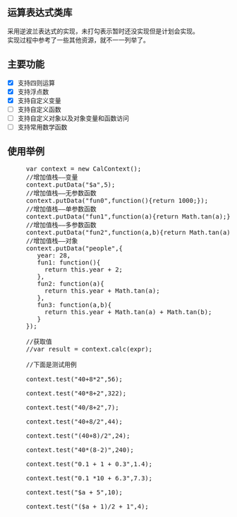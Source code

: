 ## 运算表达式类库
采用逆波兰表达式的实现，未打勾表示暂时还没实现但是计划会实现。  
实现过程中参考了一些其他资源，就不一一列举了。

## 主要功能
- [x] 支持四则运算
- [x] 支持浮点数
- [x] 支持自定义变量
- [ ] 支持自定义函数
- [ ] 支持自定义对象以及对象变量和函数访问
- [ ] 支持常用数学函数

## 使用举例
  <pre>
     var context = new CalContext();
     //增加值栈——变量
     context.putData("$a",5);
     //增加值栈——无参数函数
     context.putData("fun0",function(){return 1000;});
     //增加值栈——单参数函数
     context.putData("fun1",function(a){return Math.tan(a);});
     //增加值栈——多参数函数
     context.putData("fun2",function(a,b){return Math.tan(a) + Math.tan(b);});
     //增加值栈——对象
     context.putData("people",{
        year: 28,
        fun1: function(){
          return this.year + 2;
        },
        fun2: function(a){
          return this.year + Math.tan(a);
        },
        fun3: function(a,b){
          return this.year + Math.tan(a) + Math.tan(b);
        }
     });

     //获取值
     //var result = context.calc(expr);

     //下面是测试用例

     context.test("40+8*2",56);

     context.test("40*8+2",322);

     context.test("40/8+2",7);

     context.test("40+8/2",44);

     context.test("(40+8)/2",24);

     context.test("40*(8-2)",240);

     context.test("0.1 + 1 + 0.3",1.4);

     context.test("0.1 *10 + 6.3",7.3);

     context.test("$a + 5",10);

     context.test("($a + 1)/2 + 1",4);  
  </pre>


